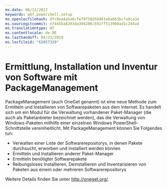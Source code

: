 ```yaml
---
ms.date: 06/12/2017
keywords: wmf,powershell,setup
ms.openlocfilehash: dfc8ea4aba6cfe79f58d58d81e6abb3bcfa0ca3e
ms.sourcegitcommit: e7445ba8203da304286c591ff513900ad1c244a4
ms.translationtype: HT
ms.contentlocale: de-DE
ms.lasthandoff: 04/23/2019
ms.locfileid: "62057320"
---
```

# <a name="software-discovery-install-and-inventory-with-packagemanagement"></a>Ermittlung, Installation und Inventur von Software mit PackageManagement

PackageManagement (auch OneGet genannt) ist eine neue Methode zum Ermitteln und Installieren von Softwarepaketen aus dem Internet. Es handelt sich um ein Modul für die Verwaltung vorhandener Paket-Manager (die auch als Paketanbieter bezeichnet werden), das die Verwaltung von Windows-Paketen mithilfe einer einzelnen Windows PowerShell-Schnittstelle vereinheitlicht. Mit PackageManagement können Sie Folgendes tun:

-   Verwalten einer Liste der Softwarerepositorys, in denen Pakete durchsucht, erworben und installiert werden können
-   Ermitteln und Installieren anderer Paket-Manager
-   Ermitteln benötigter Softwarepakete
-   Reibungsloses Installieren, Deinstallieren und Inventarisieren von Paketen aus einem oder mehreren Softwarerepositorys

Weitere Details finden Sie unter http://oneget.org/.
